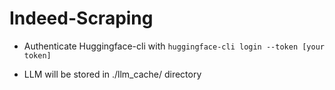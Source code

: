 # Indeed-Scraping

* Authenticate Huggingface-cli with 
`huggingface-cli login --token [your token]`

* LLM will be stored in ./llm_cache/ directory